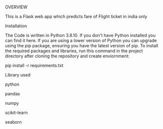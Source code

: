 OVERVIEW

This is a Flask web app which predicts fare of Flight ticket in india only

Installation

The Code is written in Python 3.8.10. If you don't have Python installed you can find it here. If you are using a lower version of Python you can upgrade using the pip package, ensuring you have the latest version of pip. To install the required packages and libraries, run this command in the project directory after cloning the repository and create enviornment:

pip install -r requirements.txt

Library used

python

pandas

numpy

scikit-learn

seaborn
